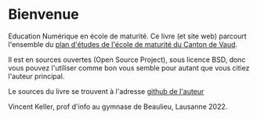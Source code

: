# Bienvenue

Education Numérique en école de maturité. Ce livre (et site web) parcourt l'ensemble du [plan d'études de l'école de maturité du Canton de Vaud](https://github.com/vkeller/modulo-gybe/blob/909810b93ea635df58ce4f0114f6a707b4088c56/DGEP_brochure_EM_web.pdf).

Il est en sources ouvertes (Open Source Project), sous licence BSD, donc vous pouvez l'utiliser comme bon vous semble pour autant que vous citiez l'auteur principal.

Le sources du livre se trouvent à l'adresse [github de l'auteur](https://github.com/vkeller/modulo-gybe)

Vincent Keller, prof d'info au gymnase de Beaulieu, Lausanne 2022.
